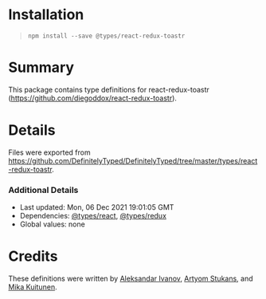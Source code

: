 # Installation
> `npm install --save @types/react-redux-toastr`

# Summary
This package contains type definitions for react-redux-toastr (https://github.com/diegoddox/react-redux-toastr).

# Details
Files were exported from https://github.com/DefinitelyTyped/DefinitelyTyped/tree/master/types/react-redux-toastr.

### Additional Details
 * Last updated: Mon, 06 Dec 2021 19:01:05 GMT
 * Dependencies: [@types/react](https://npmjs.com/package/@types/react), [@types/redux](https://npmjs.com/package/@types/redux)
 * Global values: none

# Credits
These definitions were written by [Aleksandar Ivanov](https://github.com/Smiche), [Artyom Stukans](https://github.com/artyomsv), and [Mika Kuitunen](https://github.com/kulmajaba).
